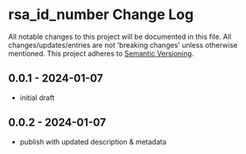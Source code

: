 # rsa_id_number Change Log

All notable changes to this project will be documented in this file. All changes/updates/entries are not 'breaking changes' unless otherwise mentioned.
This project adheres to [Semantic Versioning](http://semver.org/).

## 0.0.1 - 2024-01-07

- initial draft

## 0.0.2 - 2024-01-07

- publish with updated  description & metadata